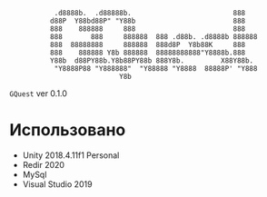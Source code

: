                .d8888b.  .d88888b.                         888    
              d88P  Y88bd88P" "Y88b                        888    
              888    888888     888                        888    
              888       888     888888  888 .d88b. .d8888b 888888 
              888  88888888     888888  888d8P  Y8b88K     888    
              888    888888 Y8b 888888  88888888888"Y8888b.888    
              Y88b  d88PY88b.Y8b88PY88b 888Y8b.         X88Y88b.  
               "Y8888P88 "Y888888"  "Y88888 "Y8888  88888P' "Y888 
                               Y8b                                
                                                        
`GQuest` ver 0.1.0

# Использовано

* Unity 2018.4.11f1 Personal
* Redir 2020
* MySql
* Visual Studio 2019